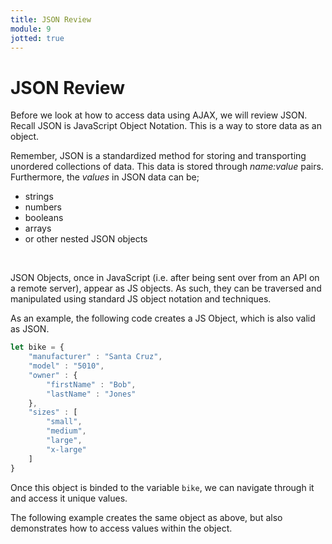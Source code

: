 ```yaml
---
title: JSON Review
module: 9
jotted: true
---
```


# JSON Review

Before we look at how to access data using AJAX, we will review JSON. Recall JSON is JavaScript Object Notation.  This is a way to store data as an object.

Remember, JSON is a standardized method for storing and transporting unordered collections of data. This data is stored through _name:value_ pairs. Furthermore, the _values_ in JSON data can be;

- strings
- numbers
- booleans
- arrays
- or other nested JSON objects


<br />


JSON Objects, once in JavaScript (i.e. after being sent over from an API on a remote server), appear as JS objects. As such, they can be traversed and manipulated using standard JS object notation and techniques.

As an example, the following code creates a JS Object, which is also valid as JSON.

```js
let bike = {
    "manufacturer" : "Santa Cruz",
    "model" : "5010",
    "owner" : {
        "firstName" : "Bob",
        "lastName" : "Jones"
    },
    "sizes" : [
        "small",
        "medium",
        "large",
        "x-large"
    ]
}
```

Once this object is binded to the variable `bike`, we can navigate through it and access it unique values.

The following example creates the same object as above, but also demonstrates how to access values within the object.

```html


```




